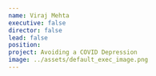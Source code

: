 ```yaml
---
name: Viraj Mehta
executive: false
director: false
lead: false
position:  
project: Avoiding a COVID Depression
image: ../assets/default_exec_image.png
---
```

